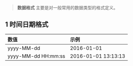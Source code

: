 
>  **数据格式** 主要是对一般常用的数据类型的格式定义。

## 1 时间日期格式
|数值|示例|
|:--|:--|
|yyyy-MM-dd|2016-01-01|
|yyyy-MM-dd HH:mm:ss|2016-01-01 13:13:13|